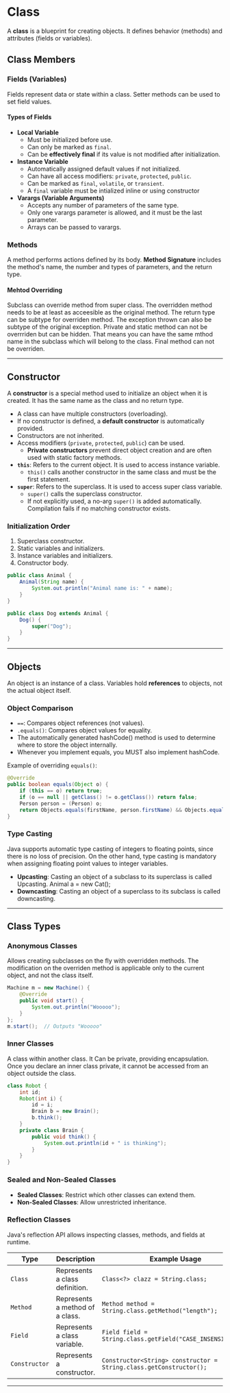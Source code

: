 # Class

A **class** is a blueprint for creating objects. It defines behavior (methods) and attributes (fields or variables).  

## Class Members

### Fields (Variables)

Fields represent data or state within a class. Setter methods can be used to set field values.

#### Types of Fields  

- **Local Variable**
  - Must be initialized before use.  
  - Can only be marked as `final`.  
  - Can be **effectively final** if its value is not modified after initialization.  
- **Instance Variable**
  - Automatically assigned default values if not initialized.  
  - Can have all access modifiers: `private`, `protected`, `public`.  
  - Can be marked as `final`, `volatile`, or `transient`.  
  - A `final` variable must be intialized inline or using constructor
- **Varargs (Variable Arguments)**
  - Accepts any number of parameters of the same type.  
  - Only one varargs parameter is allowed, and it must be the last parameter.  
  - Arrays can be passed to varargs.  

### Methods

A method performs actions defined by its body. **Method Signature** includes the method's name, the number and types of parameters, and the return type.  

#### Mehtod Overriding

Subclass can override method from super class. The overridden method needs to be at least as acceesible as the original method. The return type can be subtype for overriden method. 
The exception thrown can also be subtype of the original exception.
Private and static method can not be overrriden but can be hidden. That means you can have the same mthod name in the subclass which will belong to the class.
Final method can not be overriden.

---

## Constructor

A **constructor** is a special method used to initialize an object when it is created. It has the same name as the class and no return type.  

- A class can have multiple constructors (overloading).  
- If no constructor is defined, a **default constructor** is automatically provided.  
- Constructors are not inherited.  
- Access modifiers (`private`, `protected`, `public`) can be used.
  - **Private constructors** prevent direct object creation and are often used with static factory methods.  
- **`this`**: Refers to the current object. It is used to access instance variable.
  - `this()` calls another constructor in the same class and must be the first statement.  
- **`super`**: Refers to the superclass. It is used to access super class variable.
  - `super()` calls the superclass constructor.  
  - If not explicitly used, a no-arg `super()` is added automatically. Compilation fails if no matching constructor exists.  

### Initialization Order

1. Superclass constructor.  
2. Static variables and initializers.  
3. Instance variables and initializers.  
4. Constructor body.  

```java
public class Animal {
    Animal(String name) {
        System.out.println("Animal name is: " + name);
    }
}

public class Dog extends Animal {
    Dog() {
        super("Dog");
    }
}
```

---

## Objects

An object is an instance of a class. Variables hold **references** to objects, not the actual object itself.

### Object Comparison

- `==`: Compares object references (not values).  
- `.equals()`: Compares object values for equality.  
- The automatically generated hashCode() method is used to determine where to store the object internally.
- Whenever you implement equals, you MUST also implement hashCode.

Example of overriding `equals()`:

```java
@Override
public boolean equals(Object o) {
    if (this == o) return true;
    if (o == null || getClass() != o.getClass()) return false;
    Person person = (Person) o;
    return Objects.equals(firstName, person.firstName) && Objects.equals(lastName, person.lastName);
}
```

### Type Casting

Java supports automatic type casting of integers to floating points, since there is no loss of precision. On the other hand, type casting is mandatory when assigning floating point values to integer variables.

- **Upcasting**: Casting an object of a subclass to its superclass is called Upcasting. Animal a = new Cat();
- **Downcasting**: Casting an object of a superclass to its subclass is called downcasting.

---

## Class Types

### Anonymous Classes

Allows creating subclasses on the fly with overridden methods. The modification on the overriden method is applicable only to the current object, and not the class itself.

```java
Machine m = new Machine() {
    @Override
    public void start() {
        System.out.println("Wooooo");
    }
};
m.start();  // Outputs "Wooooo"
```

### Inner Classes

A class within another class. It Can be private, providing encapsulation. Once you declare an inner class private, it cannot be accessed from an object outside the class.

```java
class Robot {
    int id;
    Robot(int i) {
        id = i;
        Brain b = new Brain();
        b.think();
    }
    private class Brain {
        public void think() {
            System.out.println(id + " is thinking");
        }
    }
}
```

### Sealed and Non-Sealed Classes

- **Sealed Classes**: Restrict which other classes can extend them.  
- **Non-Sealed Classes**: Allow unrestricted inheritance.

### Reflection Classes

Java's reflection API allows inspecting classes, methods, and fields at runtime.  

| Type          | Description                               | Example Usage                                         |
|---------------|-------------------------------------------|-------------------------------------------------------|
| `Class`       | Represents a class definition.            | `Class<?> clazz = String.class;`                      |
| `Method`      | Represents a method of a class.           | `Method method = String.class.getMethod("length");`   |
| `Field`       | Represents a class variable.              | `Field field = String.class.getField("CASE_INSENSITIVE");` |
| `Constructor` | Represents a constructor.                 | `Constructor<String> constructor = String.class.getConstructor();` |

---
